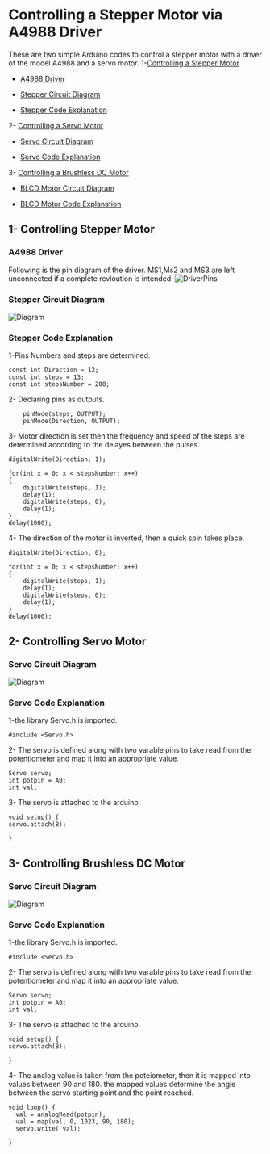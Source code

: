 # Controlling a Stepper Motor via A4988 Driver

These are two simple Arduino codes to control a stepper motor with a driver of the model A4988 and a servo motor. 
1-[Controlling a Stepper Motor](https://github.com/AbdullahAlshambri/Controlling-Stepper-and-Servo-Motors/edit/main/README.md#1--controlling-stepper-motor
) 
  - [A4988 Driver](https://github.com/AbdullahAlshambri/Controlling-Stepper-and-servo-motors/edit/main/README.md#a4988-driver)

  - [Stepper Circuit Diagram](https://github.com/AbdullahAlshambri/Controlling-Stepper-and-servo-motors/edit/main/README.md#stepper-circuit-diagram
)

  - [Stepper Code Explanation](https://github.com/AbdullahAlshambri/Controlling-Stepper-and-servo-motors/edit/main/README.md#stepper-code-explanation
)

2- [Controlling a Servo Motor](https://github.com/AbdullahAlshambri/Controlling-Stepper-and-Servo-Motors/edit/main/README.md#1--controlling-servo-motor
) 

  - [Servo Circuit Diagram](https://github.com/AbdullahAlshambri/Controlling-Stepper-and-servo-motors/edit/main/README.md#servo-circuit-diagram
)

  - [Servo Code Explanation](https://github.com/AbdullahAlshambri/Controlling-Stepper-and-servo-motors/edit/main/README.md#servo-code-explanation)


3- [Controlling a Brushless DC Motor](https://github.com/AbdullahAlshambri/Controlling-Stepper-and-Servo-Motors/edit/main/README.md#1--controlling-brushless-dc-motor
) 

  - [BLCD Motor Circuit Diagram](https://github.com/AbdullahAlshambri/Controlling-Stepper-and-servo-motors/edit/main/README.md#servo-circuit-diagram
)

  - [BLCD Motor Code Explanation](https://github.com/AbdullahAlshambri/Controlling-Stepper-and-servo-motors/edit/main/README.md#servo-code-explanation)

## 1- Controlling Stepper Motor

### A4988 Driver

Following is the pin diagram of the driver. MS1,Ms2 and MS3 are left unconnected if a complete revloution is intended.
![DriverPins](https://a.pololu-files.com/picture/0J10073.600.jpg?75d9ca5bb2e095e5c5f64350019e1b81
)


    
### Stepper Circuit Diagram

![Diagram](https://github.com/AbdullahAlshambri/StepperMotorControl/blob/main/diagram.png?raw=true)



### Stepper Code Explanation  

1-Pins Numbers and steps are determined.
```
const int Direction = 12;
const int steps = 13;
const int stepsNumber = 200;
```
2- Declaring pins as outputs.
```
	pinMode(steps, OUTPUT);
	pinMode(Direction, OUTPUT);
```
3- Motor direction is set then the frequency and speed of the steps are determined according to the delayes between the pulses.

```
digitalWrite(Direction, 1);

for(int x = 0; x < stepsNumber; x++)
{
	digitalWrite(steps, 1);
	delay(1);
	digitalWrite(steps, 0);
	delay(1);
}
delay(1000); 
```
4- The direction of the motor is inverted, then a quick spin takes place.
```
digitalWrite(Direction, 0);

for(int x = 0; x < stepsNumber; x++)
{
	digitalWrite(steps, 1);
	delay(1);
	digitalWrite(steps, 0);
	delay(1);
}
delay(1000); 
```


## 2- Controlling Servo Motor

### Servo Circuit Diagram

![Diagram](https://github.com/AbdullahAlshambri/ServoMOTORControl/blob/main/Diagram.png?raw=true)


### Servo Code Explanation  

1-the library Servo.h is imported.
```
#include <Servo.h>
```
2- The servo is defined along with two varable pins to take read from the potentiometer and map it into an appropriate value.
```
Servo servo;
int potpin = A0;
int val;
```
3- The servo is attached to the arduino.

```
void setup() {
servo.attach(8);

}
```

## 3- Controlling Brushless DC Motor

### Servo Circuit Diagram

![Diagram](https://github.com/AbdullahAlshambri/ServoMOTORControl/blob/main/Diagram.png?raw=true)


### Servo Code Explanation  

1-the library Servo.h is imported.
```
#include <Servo.h>
```
2- The servo is defined along with two varable pins to take read from the potentiometer and map it into an appropriate value.
```
Servo servo;
int potpin = A0;
int val;
```
3- The servo is attached to the arduino.

```
void setup() {
servo.attach(8);

}
```
4- The analog value is taken from the poteiometer, then it is mapped into values between 90 and 180. the mapped values determine the angle between the servo starting point and the point reached.
```
void loop() {
  val = analogRead(potpin);           
  val = map(val, 0, 1023, 90, 180);
  servo.write( val); 

}
```
